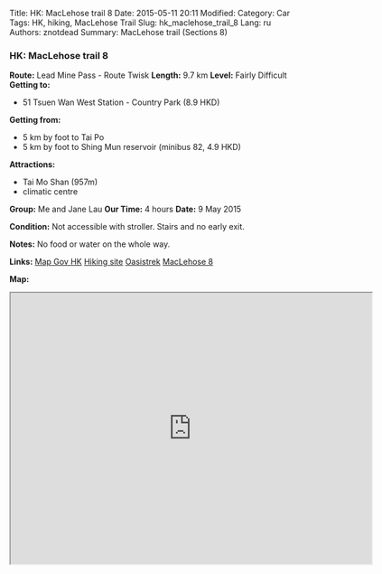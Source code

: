 Title: HK: MacLehose trail 8
Date: 2015-05-11 20:11
Modified: 
Category: Car
Tags: HK,  hiking,  MacLehose Trail
Slug: hk_maclehose_trail_8
Lang: ru
Authors: znotdead
Summary: MacLehose trail (Sections 8)

### HK: MacLehose trail 8

**Route:**  Lead Mine Pass - Route Twisk
**Length:** 9.7 km
**Level:** Fairly Difficult
**Getting to:**
 - 51 Tsuen Wan West Station - Country Park (8.9 HKD)

**Getting from:**
 - 5 km by foot to Tai Po
 - 5 km by foot to Shing Mun reservoir (minibus 82, 4.9 HKD)

**Attractions:**
 - Tai Mo Shan (957m)
 - climatic centre

**Group:** Me and Jane Lau
**Our Time:** 4 hours
**Date:** 9 May 2015

**Condition:**
Not accessible with stroller. Stairs and no early exit.

**Notes:**
No food or water on the whole way.

**Links:**
[Map Gov HK](http://www2.map.gov.hk/gih3/view/index.jsp)
[Hiking site](http://hiking.gov.hk/eng)
[Oasistrek](http://www.oasistrek.com)
[MacLehose 8](http://hiking.gov.hk/eng/longtrail/mtrail/mtrail/mtrail08.htm)

**Map:**
<iframe src="https://www.google.com/maps/d/embed?mid=z-h4cJ84z9Ho.kfeA3zzclrTg" width="640" height="480"></iframe>

